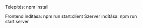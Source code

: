 Telepítés: npm install

Frontend indítása: npm run start:client
Szerver indítása: npm run start:server

